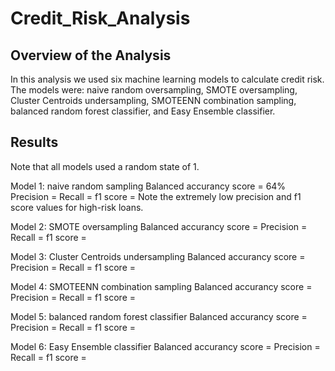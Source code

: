 # Credit_Risk_Analysis

## Overview of the Analysis
In this analysis we used six machine learning models to calculate credit risk. The models were:
naive random oversampling, SMOTE oversampling, Cluster Centroids undersampling, SMOTEENN combination sampling, balanced random forest classifier, and Easy Ensemble classifier.

## Results
Note that all models used a random state of 1.

Model 1: naive random sampling
Balanced accurancy score = 64%
Precision = 
Recall = 
f1 score = 
Note the extremely low precision and f1 score values for high-risk loans.


Model 2: SMOTE oversampling
Balanced accurancy score = 
Precision = 
Recall = 
f1 score = 


Model 3: Cluster Centroids undersampling
Balanced accurancy score = 
Precision = 
Recall = 
f1 score = 


Model 4: SMOTEENN combination sampling
Balanced accurancy score = 
Precision = 
Recall = 
f1 score = 


Model 5: balanced random forest classifier
Balanced accurancy score = 
Precision = 
Recall = 
f1 score = 


Model 6: Easy Ensemble classifier
Balanced accurancy score = 
Precision = 
Recall = 
f1 score = 
